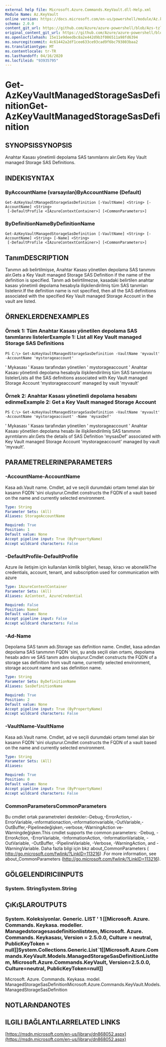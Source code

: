 ```yaml
---
external help file: Microsoft.Azure.Commands.KeyVault.dll-Help.xml
Module Name: Az.KeyVault
online version: https://docs.microsoft.com/en-us/powershell/module/Az.keyvault/get-AzKeyvaultmanagedstoragesasdefinition
schema: 2.0.0
content_git_url: https://github.com/Azure/azure-powershell/blob/Azs-tzl/src/KeyVault/KeyVault/help/Get-AzKeyVaultManagedStorageSasDefinition.md
original_content_git_url: https://github.com/Azure/azure-powershell/blob/Azs-tzl/src/KeyVault/KeyVault/help/Get-AzKeyVaultManagedStorageSasDefinition.md
ms.openlocfilehash: 15e11e9deedbc8a2e442d9b3f006511a98fd6394
ms.sourcegitcommit: 4c61442a2df1cee633ce93cad9f6bc793803baa2
ms.translationtype: MT
ms.contentlocale: tr-TR
ms.lasthandoff: 04/16/2020
ms.locfileid: "93935795"
---
```

# <span data-ttu-id="e9de8-101">Get-AzKeyVaultManagedStorageSasDefinition</span><span class="sxs-lookup"><span data-stu-id="e9de8-101">Get-AzKeyVaultManagedStorageSasDefinition</span></span>

## <span data-ttu-id="e9de8-102">SYNOPSIS</span><span class="sxs-lookup"><span data-stu-id="e9de8-102">SYNOPSIS</span></span>
<span data-ttu-id="e9de8-103">Anahtar Kasası yönetimli depolama SAS tanımlarını alır.</span><span class="sxs-lookup"><span data-stu-id="e9de8-103">Gets Key Vault managed Storage SAS Definitions.</span></span>

## <span data-ttu-id="e9de8-104">INDEKI</span><span class="sxs-lookup"><span data-stu-id="e9de8-104">SYNTAX</span></span>

### <span data-ttu-id="e9de8-105">ByAccountName (varsayılan)</span><span class="sxs-lookup"><span data-stu-id="e9de8-105">ByAccountName (Default)</span></span>
```
Get-AzKeyVaultManagedStorageSasDefinition [-VaultName] <String> [-AccountName] <String>
 [-DefaultProfile <IAzureContextContainer>] [<CommonParameters>]
```

### <span data-ttu-id="e9de8-106">ByDefinitionName</span><span class="sxs-lookup"><span data-stu-id="e9de8-106">ByDefinitionName</span></span>
```
Get-AzKeyVaultManagedStorageSasDefinition [-VaultName] <String> [-AccountName] <String> [-Name] <String>
 [-DefaultProfile <IAzureContextContainer>] [<CommonParameters>]
```

## <span data-ttu-id="e9de8-107">Tanım</span><span class="sxs-lookup"><span data-stu-id="e9de8-107">DESCRIPTION</span></span>
<span data-ttu-id="e9de8-108">Tanımın adı belirtilmişse, Anahtar Kasası yönetilen depolama SAS tanımını alır.</span><span class="sxs-lookup"><span data-stu-id="e9de8-108">Gets a Key Vault managed Storage SAS Definition if the name of the definition is specified.</span></span> <span data-ttu-id="e9de8-109">Tanım adı belirtilmezse, kasadaki belirtilen anahtar kasası yönetimli depolama hesabıyla ilişkilendirilmiş tüm SAS tanımları listelenir.</span><span class="sxs-lookup"><span data-stu-id="e9de8-109">If the definition name is not specified, then all the SAS definitions associated with the specified Key Vault managed Storage Account in the vault are listed.</span></span>

## <span data-ttu-id="e9de8-110">ÖRNEKLERDEN</span><span class="sxs-lookup"><span data-stu-id="e9de8-110">EXAMPLES</span></span>

### <span data-ttu-id="e9de8-111">Örnek 1: Tüm Anahtar Kasası yönetilen depolama SAS tanımlarını listeler</span><span class="sxs-lookup"><span data-stu-id="e9de8-111">Example 1: List all Key Vault managed Storage SAS Definitions</span></span>
```
PS C:\> Get-AzKeyVaultManagedStorageSasDefinition -VaultName 'myvault' -AccountName 'mystorageaccount'
```

<span data-ttu-id="e9de8-112">' Mykasası ' Kasası tarafından yönetilen ' mystorageaccount ' Anahtar Kasası yönetimli depolama hesabıyla ilişkilendirilmiş tüm SAS tanımlarını listeler</span><span class="sxs-lookup"><span data-stu-id="e9de8-112">Lists all the SAS definitions associated with Key Vault managed Storage Account 'mystorageaccount' managed by vault 'myvault'</span></span>

### <span data-ttu-id="e9de8-113">Örnek 2: Anahtar Kasası yönetimli depolama hesabını edinme</span><span class="sxs-lookup"><span data-stu-id="e9de8-113">Example 2: Get a Key Vault managed Storage Account</span></span>
```
PS C:\> Get-AzKeyVaultManagedStorageSasDefinition -VaultName 'myvault' -AccountName 'mystorageaccount' -Name 'mysasDef'
```

<span data-ttu-id="e9de8-114">' Mykasası ' Kasası tarafından yönetilen ' mystorageaccount ' Anahtar Kasası yönetilen depolama hesabı ile ilişkilendirilmiş SAS tanımının ayrıntılarını alır.</span><span class="sxs-lookup"><span data-stu-id="e9de8-114">Gets the details of SAS Definition 'mysasDef' associated with Key Vault managed Storage Account 'mystorageaccount' managed by vault 'myvault'.</span></span>

## <span data-ttu-id="e9de8-115">PARAMETRELERINE</span><span class="sxs-lookup"><span data-stu-id="e9de8-115">PARAMETERS</span></span>

### <span data-ttu-id="e9de8-116">-AccountName</span><span class="sxs-lookup"><span data-stu-id="e9de8-116">-AccountName</span></span>
<span data-ttu-id="e9de8-117">Kasa adı.</span><span class="sxs-lookup"><span data-stu-id="e9de8-117">Vault name.</span></span>
<span data-ttu-id="e9de8-118">Cmdlet, ad ve seçili durumdaki ortamı temel alan bir kasanın FQDN 'sini oluşturur.</span><span class="sxs-lookup"><span data-stu-id="e9de8-118">Cmdlet constructs the FQDN of a vault based on the name and currently selected environment.</span></span>

```yaml
Type: String
Parameter Sets: (All)
Aliases: StorageAccountName

Required: True
Position: 1
Default value: None
Accept pipeline input: True (ByPropertyName)
Accept wildcard characters: False
```

### <span data-ttu-id="e9de8-119">-DefaultProfile</span><span class="sxs-lookup"><span data-stu-id="e9de8-119">-DefaultProfile</span></span>
<span data-ttu-id="e9de8-120">Azure ile iletişim için kullanılan kimlik bilgileri, hesap, kiracı ve abonelik</span><span class="sxs-lookup"><span data-stu-id="e9de8-120">The credentials, account, tenant, and subscription used for communication with azure</span></span>

```yaml
Type: IAzureContextContainer
Parameter Sets: (All)
Aliases: AzContext, AzureCredential

Required: False
Position: Named
Default value: None
Accept pipeline input: False
Accept wildcard characters: False
```

### <span data-ttu-id="e9de8-121">-Ad</span><span class="sxs-lookup"><span data-stu-id="e9de8-121">-Name</span></span>
<span data-ttu-id="e9de8-122">Depolama SAS tanım adı.</span><span class="sxs-lookup"><span data-stu-id="e9de8-122">Storage sas definition name.</span></span>
<span data-ttu-id="e9de8-123">Cmdlet, kasa adından depolama SAS tanımının FQDN 'sini, şu anda seçili olan ortamı, depolama hesabı adını ve SAS tanım adını oluşturur.</span><span class="sxs-lookup"><span data-stu-id="e9de8-123">Cmdlet constructs the FQDN of a storage sas definition from vault name, currently selected environment, storage account name and sas definition name.</span></span>

```yaml
Type: String
Parameter Sets: ByDefinitionName
Aliases: SasDefinitionName

Required: True
Position: 2
Default value: None
Accept pipeline input: True (ByPropertyName)
Accept wildcard characters: False
```

### <span data-ttu-id="e9de8-124">-VaultName</span><span class="sxs-lookup"><span data-stu-id="e9de8-124">-VaultName</span></span>
<span data-ttu-id="e9de8-125">Kasa adı.</span><span class="sxs-lookup"><span data-stu-id="e9de8-125">Vault name.</span></span>
<span data-ttu-id="e9de8-126">Cmdlet, ad ve seçili durumdaki ortamı temel alan bir kasanın FQDN 'sini oluşturur.</span><span class="sxs-lookup"><span data-stu-id="e9de8-126">Cmdlet constructs the FQDN of a vault based on the name and currently selected environment.</span></span>

```yaml
Type: String
Parameter Sets: (All)
Aliases: 

Required: True
Position: 0
Default value: None
Accept pipeline input: True (ByPropertyName)
Accept wildcard characters: False
```

### <span data-ttu-id="e9de8-127">CommonParameters</span><span class="sxs-lookup"><span data-stu-id="e9de8-127">CommonParameters</span></span>
<span data-ttu-id="e9de8-128">Bu cmdlet ortak parametreleri destekler:-Debug,-ErrorAction,-ErrorVariable,-ınformationaction,-ınformationvariable,-OutVariable,-OutBuffer,-Pipelinedeğişken,-verbose,-WarningAction ve-Warningdeğişken.</span><span class="sxs-lookup"><span data-stu-id="e9de8-128">This cmdlet supports the common parameters: -Debug, -ErrorAction, -ErrorVariable, -InformationAction, -InformationVariable, -OutVariable, -OutBuffer, -PipelineVariable, -Verbose, -WarningAction, and -WarningVariable.</span></span> <span data-ttu-id="e9de8-129">Daha fazla bilgi için bkz about_CommonParameters ( http://go.microsoft.com/fwlink/?LinkID=113216) .</span><span class="sxs-lookup"><span data-stu-id="e9de8-129">For more information, see about_CommonParameters (http://go.microsoft.com/fwlink/?LinkID=113216).</span></span>

## <span data-ttu-id="e9de8-130">GÖLGELENDIRICI</span><span class="sxs-lookup"><span data-stu-id="e9de8-130">INPUTS</span></span>

### <span data-ttu-id="e9de8-131">System. String</span><span class="sxs-lookup"><span data-stu-id="e9de8-131">System.String</span></span>

## <span data-ttu-id="e9de8-132">ÇıKıŞLAR</span><span class="sxs-lookup"><span data-stu-id="e9de8-132">OUTPUTS</span></span>

### <span data-ttu-id="e9de8-133">System. Koleksiyonlar. Generic. LIST ' 1 [[Microsoft. Azure. Commands. Keykasa. modeller. Managedstoragesasdefinitionlistıtem, Microsoft. Azure. Commands. Keykasası, Version = 2.5.0.0, Culture = neutral, PublicKeyToken = null]]</span><span class="sxs-lookup"><span data-stu-id="e9de8-133">System.Collections.Generic.List\`1[[Microsoft.Azure.Commands.KeyVault.Models.ManagedStorageSasDefinitionListItem, Microsoft.Azure.Commands.KeyVault, Version=2.5.0.0, Culture=neutral, PublicKeyToken=null]]</span></span>
<span data-ttu-id="e9de8-134">Microsoft. Azure. Commands. Keykasa. model. ManagedStorageSasDefinition</span><span class="sxs-lookup"><span data-stu-id="e9de8-134">Microsoft.Azure.Commands.KeyVault.Models.ManagedStorageSasDefinition</span></span>

## <span data-ttu-id="e9de8-135">NOTLARıNDA</span><span class="sxs-lookup"><span data-stu-id="e9de8-135">NOTES</span></span>

## <span data-ttu-id="e9de8-136">ILGILI BAĞLANTıLAR</span><span class="sxs-lookup"><span data-stu-id="e9de8-136">RELATED LINKS</span></span>

[https://msdn.microsoft.com/en-us/library/dn868052.aspx](https://msdn.microsoft.com/en-us/library/dn868052.aspx)

